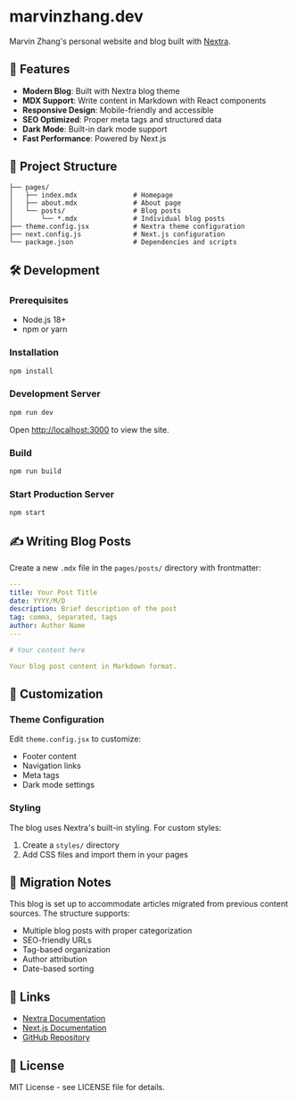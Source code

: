 # marvinzhang.dev

Marvin Zhang's personal website and blog built with [Nextra](https://nextra.site/).

## 🚀 Features

- **Modern Blog**: Built with Nextra blog theme
- **MDX Support**: Write content in Markdown with React components
- **Responsive Design**: Mobile-friendly and accessible
- **SEO Optimized**: Proper meta tags and structured data
- **Dark Mode**: Built-in dark mode support
- **Fast Performance**: Powered by Next.js

## 📁 Project Structure

```
├── pages/
│   ├── index.mdx              # Homepage
│   ├── about.mdx              # About page
│   └── posts/                 # Blog posts
│       └── *.mdx              # Individual blog posts
├── theme.config.jsx           # Nextra theme configuration
├── next.config.js             # Next.js configuration
└── package.json               # Dependencies and scripts
```

## 🛠️ Development

### Prerequisites

- Node.js 18+
- npm or yarn

### Installation

```bash
npm install
```

### Development Server

```bash
npm run dev
```

Open [http://localhost:3000](http://localhost:3000) to view the site.

### Build

```bash
npm run build
```

### Start Production Server

```bash
npm start
```

## ✍️ Writing Blog Posts

Create a new `.mdx` file in the `pages/posts/` directory with frontmatter:

```yaml
---
title: Your Post Title
date: YYYY/M/D
description: Brief description of the post
tag: comma, separated, tags
author: Author Name
---

# Your content here

Your blog post content in Markdown format.
```

## 🎨 Customization

### Theme Configuration

Edit `theme.config.jsx` to customize:
- Footer content
- Navigation links
- Meta tags
- Dark mode settings

### Styling

The blog uses Nextra's built-in styling. For custom styles:
1. Create a `styles/` directory
2. Add CSS files and import them in your pages

## 📝 Migration Notes

This blog is set up to accommodate articles migrated from previous content sources. The structure supports:

- Multiple blog posts with proper categorization
- SEO-friendly URLs
- Tag-based organization
- Author attribution
- Date-based sorting

## 🔗 Links

- [Nextra Documentation](https://nextra.site/)
- [Next.js Documentation](https://nextjs.org/docs)
- [GitHub Repository](https://github.com/tikazyq/marvinzhang.dev)

## 📄 License

MIT License - see LICENSE file for details.

